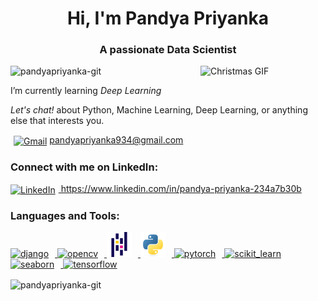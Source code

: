 <h1 align="center">Hi, I'm Pandya Priyanka</h1>

<h3 align="center">A passionate Data Scientist</h3>

<img align="right" width="200" src="images/christmas.gif" alt="Christmas GIF">

<p align="left"> <img src="https://komarev.com/ghpvc/?username=pandyapriyanka-git&label=Profile%20views&color=0e75b6&style=flat" alt="pandyapriyanka-git" /> </p>

 I’m currently learning *Deep Learning*

*Let's chat!* about Python, Machine Learning, Deep Learning, or anything else that interests you.

<a href="mailto:pandyapriyanka934@gmail.com"><img src="https://upload.wikimedia.org/wikipedia/commons/7/7e/Gmail_icon_%282020%29.svg" alt="Gmail" width="20" height="15" style="vertical-align: middle; margin-left: 5px;:"></a> pandyapriyanka934@gmail.com

<h3 align="left">Connect with me on LinkedIn:</h3>
<p align="left">
<a href="https://www.linkedin.com/in/pandya-priyanka-234a7b30b" target="_blank">
  <img src="https://raw.githubusercontent.com/rahuldkjain/github-profile-readme-generator/master/src/images/icons/Social/linked-in-alt.svg" alt="LinkedIn" height="20" width="30" style="vertical-align: middle; margin-right: 5px;"/>
  https://www.linkedin.com/in/pandya-priyanka-234a7b30b
</a>
</p>

<h3 align="left">Languages and Tools:</h3>
<p align="left">
  <a href="https://www.djangoproject.com/" target="_blank" rel="noreferrer"> <img src="https://cdn.worldvectorlogo.com/logos/django.svg" alt="django" width="40" height="40" style="margin-right: 10px;"/> </a>
  <a href="https://opencv.org/" target="_blank" rel="noreferrer"> <img src="https://www.vectorlogo.zone/logos/opencv/opencv-icon.svg" alt="opencv" width="40" height="40" style="margin-right: 10px;"/> </a>
  <a href="https://pandas.pydata.org/" target="_blank" rel="noreferrer"> <img src="https://raw.githubusercontent.com/devicons/devicon/2ae2a900d2f041da66e950e4d48052658d850630/icons/pandas/pandas-original.svg" alt="pandas" width="40" height="40" style="margin-right: 10px;"/> </a>
  <a href="https://www.python.org" target="_blank" rel="noreferrer"> <img src="https://raw.githubusercontent.com/devicons/devicon/master/icons/python/python-original.svg" alt="python" width="40" height="40" style="margin-right: 10px;"/> </a>
  <a href="https://pytorch.org/" target="_blank" rel="noreferrer"> <img src="https://www.vectorlogo.zone/logos/pytorch/pytorch-icon.svg" alt="pytorch" width="40" height="40" style="margin-right: 10px;"/> </a>
  <a href="https://scikit-learn.org/" target="_blank" rel="noreferrer"> <img src="https://upload.wikimedia.org/wikipedia/commons/0/05/Scikit_learn_logo_small.svg" alt="scikit_learn" width="40" height="40" style="margin-right: 10px;"/> </a>
  <a href="https://seaborn.pydata.org/" target="_blank" rel="noreferrer"> <img src="https://seaborn.pydata.org/_images/logo-mark-lightbg.svg" alt="seaborn" width="40" style="margin-right: 10px;"/> </a>
  <a href="https://www.tensorflow.org" target="_blank" rel="noreferrer"> <img src="https://www.vectorlogo.zone/logos/tensorflow/tensorflow-icon.svg" alt="tensorflow" width="40" style="margin-right: 10px;"/> </a>
</p>

<p><img align="center" src="https://github-readme-stats.vercel.app/api/top-langs?username=pandyapriyanka-git&show_icons=true&locale=en&layout=compact" alt="pandyapriyanka-git" /></p>

